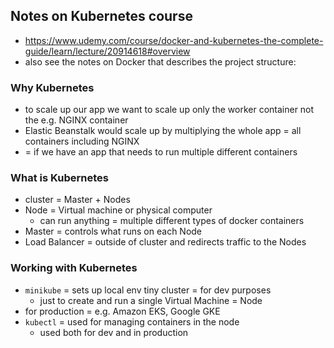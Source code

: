 ## Notes on Kubernetes course
 - https://www.udemy.com/course/docker-and-kubernetes-the-complete-guide/learn/lecture/20914618#overview
 - also see the notes on Docker that describes the project structure: 

### Why Kubernetes
 - to scale up our app we want to scale up only the worker container not the e.g. NGINX container
 - Elastic Beanstalk would scale up by multiplying the whole app = all containers including NGINX
 -  = if we have an app that needs to run multiple different containers

### What is Kubernetes
 - cluster = Master + Nodes
 - Node = Virtual machine or physical computer
   - can run anything = multiple different types of docker containers
 - Master = controls what runs on each Node
 - Load Balancer = outside of cluster and redirects traffic to the Nodes

### Working with Kubernetes
 - `minikube` = sets up local env tiny cluster = for dev purposes
   - just to create and run a single Virtual Machine = Node
 - for production = e.g. Amazon EKS, Google GKE
 - `kubectl` = used for managing containers in the node
   - used both for dev and in production



